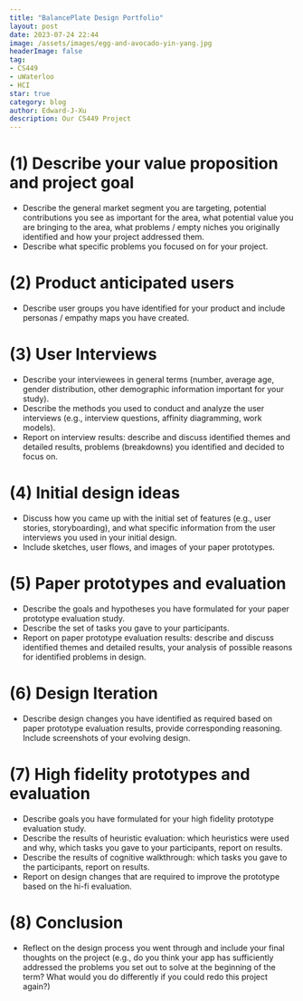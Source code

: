 ```yaml
---
title: "BalancePlate Design Portfolio"
layout: post
date: 2023-07-24 22:44
image: /assets/images/egg-and-avocado-yin-yang.jpg
headerImage: false
tag:
- CS449
- uWaterloo
- HCI
star: true
category: blog
author: Edward-J-Xu
description: Our CS449 Project
---
```


# (1) Describe your value proposition and project goal

- Describe the general market segment you are targeting, potential contributions you see as important for the area, what potential value you are bringing to the area, what problems / empty niches you originally identified and how your project addressed them.
- Describe what specific problems you focused on for your project.

# (2) Product anticipated users

- Describe user groups you have identified for your product and include personas / empathy maps you have created.

# (3) User Interviews

- Describe your interviewees in general terms (number, average age, gender distribution, other demographic information important for your study).
- Describe the methods you used to conduct and analyze the user interviews (e.g., interview questions, affinity diagramming, work models).
- Report on interview results: describe and discuss identified themes and detailed results, problems (breakdowns) you identified and decided to focus on.

# (4) Initial design ideas

- Discuss how you came up with the initial set of features (e.g., user stories, storyboarding), and what specific information from the user interviews you used in your initial design.
- Include sketches, user flows, and images of your paper prototypes.

# (5) Paper prototypes and evaluation

- Describe the goals and hypotheses you have formulated for your paper prototype evaluation study.
- Describe the set of tasks you gave to your participants.
- Report on paper prototype evaluation results: describe and discuss identified themes and detailed results, your analysis of possible reasons for identified problems in design.

# (6) Design Iteration

- Describe design changes you have identified as required based on paper prototype evaluation results, provide corresponding reasoning. Include screenshots of your evolving design.

# (7) High fidelity prototypes and evaluation

- Describe goals you have formulated for your high fidelity prototype evaluation study.
- Describe the results of heuristic evaluation: which heuristics were used and why, which tasks you gave to your participants, report on results.
- Describe the results of cognitive walkthrough: which tasks you gave to the participants, report on results.
- Report on design changes that are required to improve the prototype based on the hi-fi evaluation.

# (8) Conclusion

- Reflect on the design process you went through and include your final thoughts on the project (e.g., do you think your app has sufficiently addressed the problems you set out to solve at the beginning of the term? What would you do differently if you could redo this project again?)


